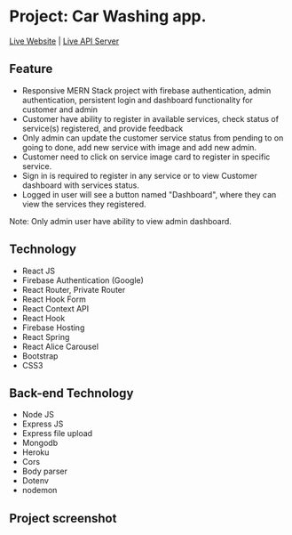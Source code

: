 # Project: Car Washing app.
[Live Website](https://hero-fullstack.web.app/) | [Live API Server](https://young-sierra-54115.herokuapp.com/)
## Feature

- Responsive MERN Stack project with firebase authentication, admin authentication, persistent login and dashboard functionality for customer and admin
- Customer have ability to register in available services, check status of service(s) registered, and provide feedback
- Only admin can update the customer service status from pending to on going to done, add new service with image and add new admin.
- Customer need to click on service image card to register in specific service.
- Sign in is required to register in any service or to view Customer dashboard with services status.
- Logged in user will see a button named "Dashboard", where they can view the services they registered.

Note: Only admin user have ability to view admin dashboard.

## Technology

- React JS
- Firebase Authentication (Google)
- React Router, Private Router
- React Hook Form
- React Context API
- React Hook
- Firebase Hosting
- React Spring
- React Alice Carousel
- Bootstrap
- CSS3
## Back-end Technology

- Node JS
- Express JS
- Express file upload
- Mongodb
- Heroku
- Cors
- Body parser
- Dotenv
- nodemon

<h2>Project screenshot</h2>
<img src="./src/assets/images/screen1.png" alt="">
<br/>
<img src="./src/assets/images/screen2.png" alt="">